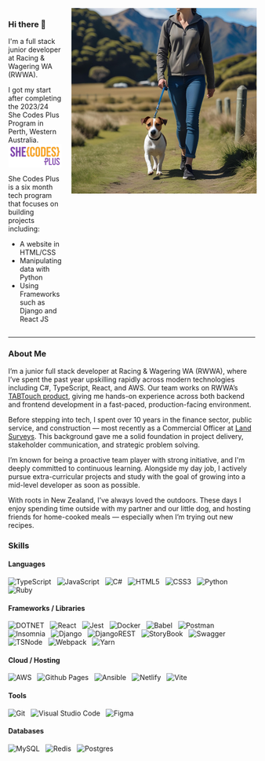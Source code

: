 <div style="display: flex; align-items: flex-start; gap: 20px;">
<div>

### Hi there 👋

I'm a full stack junior developer at Racing & Wagering WA (RWWA).

I got my start after completing the 2023/24 She Codes Plus Program in Perth, Western Australia.
<img src="images/she-codes-logo.png" style="display: block; margin: 0 auto" width="150px" alt="She Codes Australia logo">

She Codes Plus is a six month tech program that focuses on building projects including:

- A website in HTML/CSS
- Manipulating data with Python
- Using Frameworks such as Django and React JS

</div>
<img src="images/github-image.png" alt="profile banner depicting cartoon animation of woman walking dog">
</div>

---

### About Me

I’m a junior full stack developer at Racing & Wagering WA (RWWA), where I’ve spent the past year upskilling rapidly across modern technologies including C#, TypeScript, React, and AWS. Our team works on RWWA’s <a href="https://www.tabtouch.mobi/#" target="_blank">TABTouch product</a>, giving me hands-on experience across both backend and frontend development in a fast-paced, production-facing environment.

Before stepping into tech, I spent over 10 years in the finance sector, public service, and construction — most recently as a Commercial Officer at <a href="https://www.landsurveys.net.au/" target="_blank">Land Surveys</a>. This background gave me a solid foundation in project delivery, stakeholder communication, and strategic problem solving.

I’m known for being a proactive team player with strong initiative, and I'm deeply committed to continuous learning. Alongside my day job, I actively pursue extra-curricular projects and study with the goal of growing into a mid-level developer as soon as possible.

With roots in New Zealand, I’ve always loved the outdoors. These days I enjoy spending time outside with my partner and our little dog, and hosting friends for home-cooked meals — especially when I’m trying out new recipes.

<!-- <a href="">Download my resume</a> -->

### Skills

#### Languages

![TypeScript](https://img.shields.io/badge/TypeScript-007ACC?style=for-the-badge&logo=typescript&logoColor=white) &nbsp; ![JavaScript](https://img.shields.io/badge/JavaScript-323330?style=for-the-badge&logo=javascript&logoColor=F7DF1E) &nbsp; ![C#](https://img.shields.io/badge/C%23-239120?style=for-the-badge&logo=csharp&logoColor=white) &nbsp; ![HTML5](https://img.shields.io/badge/html5-%23E34F26.svg?style=for-the-badge&logo=html5&logoColor=white) &nbsp; ![CSS3](https://img.shields.io/badge/css3-%231572B6.svg?style=for-the-badge&logo=css3&logoColor=white) &nbsp; ![Python](https://img.shields.io/badge/python-3670A0?style=for-the-badge&logo=python&logoColor=ffdd54) &nbsp; ![Ruby](https://img.shields.io/badge/Ruby-CC342D?style=for-the-badge&logo=ruby&logoColor=white)

#### Frameworks / Libraries

![DOTNET](https://img.shields.io/badge/.NET-512BD4?style=for-the-badge&logo=dotnet&logoColor=white) &nbsp; ![React](https://img.shields.io/badge/React-20232A?style=for-the-badge&logo=react&logoColor=61DAFB) &nbsp; ![Jest](https://img.shields.io/badge/Jest-C21325?style=for-the-badge&logo=jest&logoColor=white) &nbsp; ![Docker](https://img.shields.io/badge/Docker-2CA5E0?style=for-the-badge&logo=docker&logoColor=white) &nbsp; ![Babel](https://img.shields.io/badge/Babel-F9DC3E?style=for-the-badge&logo=babel&logoColor=white) &nbsp; ![Postman](https://img.shields.io/badge/Postman-FF6C37?style=for-the-badge&logo=Postman&logoColor=white) &nbsp; ![Insomnia](https://img.shields.io/badge/Insomnia-black?style=for-the-badge&logo=insomnia&logoColor=5849BE) &nbsp; ![Django](https://img.shields.io/badge/django-%23092E20.svg?style=for-the-badge&logo=django&logoColor=white) &nbsp;
![DjangoREST](https://img.shields.io/badge/DJANGO-REST-ff1709?style=for-the-badge&logo=django&logoColor=white&color=ff1709&labelColor=gray) &nbsp; ![StoryBook](https://img.shields.io/badge/storybook-FF4785?style=for-the-badge&logo=storybook&logoColor=white) &nbsp; ![Swagger](https://img.shields.io/badge/Swagger-85EA2D?style=for-the-badge&logo=Swagger&logoColor=white) &nbsp; ![TSNode](https://img.shields.io/badge/ts--node-3178C6?style=for-the-badge&logo=ts-node&logoColor=white) &nbsp; ![Webpack](https://img.shields.io/badge/Webpack-8DD6F9?style=for-the-badge&logo=Webpack&logoColor=white) &nbsp; ![Yarn](https://img.shields.io/badge/Yarn-2C8EBB?style=for-the-badge&logo=yarn&logoColor=white) &nbsp;

#### Cloud / Hosting

![AWS](https://img.shields.io/badge/Amazon_Web_Services-FF9900?style=for-the-badge&logo=amazonwebservices&logoColor=white) &nbsp; ![Github Pages](https://img.shields.io/badge/github%20pages-121013?style=for-the-badge&logo=github&logoColor=white) &nbsp; ![Ansible](https://img.shields.io/badge/Ansible-000000?style=for-the-badge&logo=ansible&logoColor=white) &nbsp; ![Netlify](https://img.shields.io/badge/Netlify-00C7B7?style=for-the-badge&logo=netlify&logoColor=white) &nbsp; ![Vite](https://img.shields.io/badge/Vite-B73BFE?style=for-the-badge&logo=vite&logoColor=FFD62E) &nbsp;

#### Tools

![Git](https://img.shields.io/badge/GIT-E44C30?style=for-the-badge&logo=git&logoColor=white) &nbsp; ![Visual Studio Code](https://img.shields.io/badge/Visual%20Studio%20Code-0078d7.svg?style=for-the-badge&logo=visual-studio-code&logoColor=white) &nbsp; ![Figma](https://img.shields.io/badge/Figma-F24E1E?style=for-the-badge&logo=figma&logoColor=white) &nbsp;

#### Databases

![MySQL](https://img.shields.io/badge/mysql-%2300f.svg?style=for-the-badge&logo=mysql&logoColor=white) &nbsp; ![Redis](https://img.shields.io/badge/redis-CC0000.svg?&style=for-the-badge&logo=redis&logoColor=white) &nbsp; ![Postgres](https://img.shields.io/badge/PostgreSQL-316192?style=for-the-badge&logo=postgresql&logoColor=white) &nbsp;
